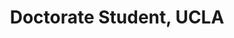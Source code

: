 ---
name: Eric Peltola
title:  Doctorate Student, UCLA
image: /img/organizers/peltola_eric.jpg
link: http://website.com
---